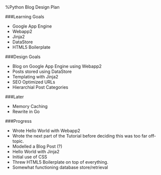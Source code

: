 %Python Blog Design Plan

###Learning Goals

* Google App Engine
* Webapp2
* Jinja2
* DataStore
* HTML5 Boilerplate

###Design Goals

* Blog on Google App Engine using Webapp2
* Posts stored using DataStore
* Templating with Jinja2
* SEO Optimized URLs
* Hierarchial Post Categories

###Later

* Memory Caching
* Rewrite in Go

###Progress

* Wrote Hello World with Webapp2
* Wrote the next part of the Tutorial before deciding this was too far off-topic.
* Modelled a Blog Post (?)
* Hello World with Jinja2
* Initial use of CSS
* Threw HTML5 Boilerplate on top of everything.
* Somewhat functioning database store/retrieval
